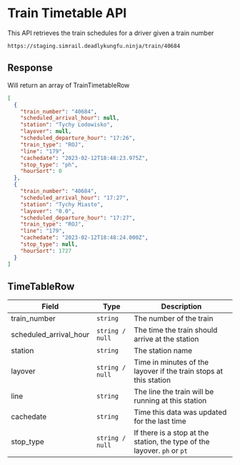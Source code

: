 # Train Timetable API

This API retrieves the train schedules for a driver given a train number

```
https://staging.simrail.deadlykungfu.ninja/train/40684
```

## Response
Will return an array of TrainTimetableRow
```json
[
  {
    "train_number": "40684",
    "scheduled_arrival_hour": null,
    "station": "Tychy Lodowisko",
    "layover": null,
    "scheduled_departure_hour": "17:26",
    "train_type": "ROJ",
    "line": "179",
    "cachedate": "2023-02-12T18:48:23.975Z",
    "stop_type": "ph",
    "hourSort": 0
  },
  {
    "train_number": "40684",
    "scheduled_arrival_hour": "17:27",
    "station": "Tychy Miasto",
    "layover": "0.0",
    "scheduled_departure_hour": "17:27",
    "train_type": "ROJ",
    "line": "179",
    "cachedate": "2023-02-12T18:48:24.000Z",
    "stop_type": null,
    "hourSort": 1727
  }
]
```

## TimeTableRow

| Field                  | Type            | Description                                                              |
|------------------------|-----------------|--------------------------------------------------------------------------|
| train_number           | `string`        | The number of the train                                                  |
| scheduled_arrival_hour | `string / null` | The time the train should arrive at the station                          |
| station                | `string`        | The station name                                                         |
| layover                | `string / null` | Time in minutes of the layover if the train stops at this station        |
| line                   | `string`        | The line the train will be running at this station                       |
| cachedate              | `string`        | Time this data was updated for the last time                             |
| stop_type              | `string / null` | If there is a stop at the station, the type of the layover. `ph` or `pt` |